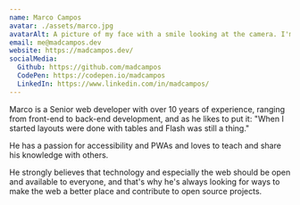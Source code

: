 ```yaml
---
name: Marco Campos
avatar: ./assets/marco.jpg
avatarAlt: A picture of my face with a smile looking at the camera. I'm wearing aviator glasses, a fake fur winter hat and an orange scarf.
email: me@madcampos.dev
website: https://madcampos.dev/
socialMedia:
  Github: https://github.com/madcampos
  CodePen: https://codepen.io/madcampos
  LinkedIn: https://www.linkedin.com/in/madcampos/
---
```

Marco is a Senior web developer with over 10 years of experience, ranging from front-end to back-end development, and as he likes to put it: "When I started layouts were done with tables and Flash was still a thing."

He has a passion for accessibility and PWAs and loves to teach and share his knowledge with others.

He strongly believes that technology and especially the web should be open and available to everyone, and that's why he's always looking for ways to make the web a better place and contribute to open source projects.
